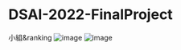 # DSAI-2022-FinalProject
小組&ranking
![image](https://user-images.githubusercontent.com/60889705/171074791-70c8ce3b-2da8-4050-9c60-3e9f2daf2e1f.png)
![image](https://user-images.githubusercontent.com/60889705/171074802-b6ea24af-5013-4c01-b97b-89239080a06c.png)
